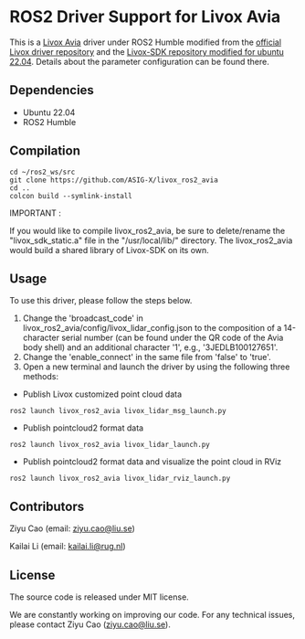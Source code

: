 # ROS2 Driver Support for Livox Avia
This is a [Livox Avia](https://www.livoxtech.com/avia) driver under ROS2 Humble modified from the [official Livox driver repository](https://github.com/Livox-SDK/livox_ros2_driver) and the [Livox-SDK repository modified for ubuntu 22.04](https://github.com/acceleration-robotics/Livox-SDK.git). Details about the parameter configuration can be found there.
## Dependencies
* Ubuntu 22.04
* ROS2 Humble
## Compilation
```
cd ~/ros2_ws/src
git clone https://github.com/ASIG-X/livox_ros2_avia
cd ..
colcon build --symlink-install
```
IMPORTANT :

If you would like to compile livox_ros2_avia, be sure to delete/rename the "livox_sdk_static.a" file in the "/usr/local/lib/" directory. The livox_ros2_avia would build a shared library of Livox-SDK on its own.

## Usage
To use this driver, please follow the steps below.
1. Change the 'broadcast_code' in livox_ros2_avia/config/livox_lidar_config.json to the composition of a 14-character serial number (can be found under the QR code of the Avia body shell) and an additional character '1', e.g., '3JEDLB100127651'.
2. Change the 'enable_connect' in the same file from 'false' to 'true'.
3. Open a new terminal and launch the driver by using the following three methods:
* Publish Livox customized point cloud data
```
ros2 launch livox_ros2_avia livox_lidar_msg_launch.py
```
* Publish pointcloud2 format data
```
ros2 launch livox_ros2_avia livox_lidar_launch.py
```
* Publish pointcloud2 format data and visualize the point cloud in RViz
```
ros2 launch livox_ros2_avia livox_lidar_rviz_launch.py
```
## Contributors
Ziyu Cao (email: ziyu.cao@liu.se)

Kailai Li (email: kailai.li@rug.nl)
## License
The source code is released under MIT license.

We are constantly working on improving our code. For any technical issues, please contact Ziyu Cao (ziyu.cao@liu.se).
